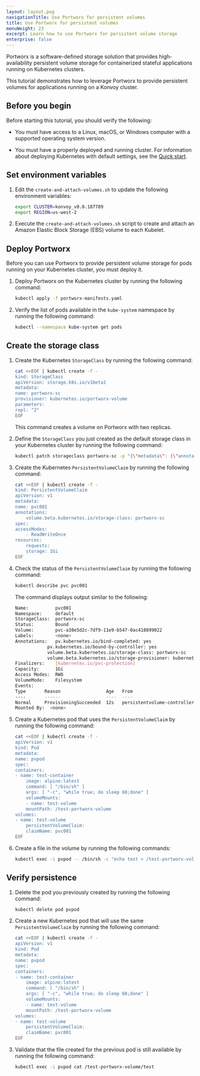 ```yaml
---
layout: layout.pug
navigationTitle: Use Portworx for persistent volumes
title: Use Portworx for persistent volumes
menuWeight: 23
excerpt: Learn how to use Portworx for persistent volume storage
enterprise: false
---
```


<!-- markdownlint-disable MD004 MD007 MD025 MD030 -->

Portworx is a software-defined storage solution that provides high-availability persistent volume storage for containerized stateful applications running on Kubernetes clusters.

This tutorial demonstrates how to leverage Portworx to provide persistent volumes for applications running on a Konvoy cluster.

## Before you begin

Before starting this tutorial, you should verify the following:

- You must have access to a Linux, macOS, or Windows computer with a supported operating system version.

- You must have a properly deployed and running cluster. For information about deploying Kubernetes with default settings, see the [Quick start][quickstart].

## Set environment variables

1. Edit the `create-and-attach-volumes.sh` to update the following environment variables:

    ```bash
    export CLUSTER=konvoy_v0.0.187789
    export REGION=us-west-2
    ```

1. Execute the `create-and-attach-volumes.sh` script to create and attach an Amazon Elastic Block Storage (EBS) volume to each Kubelet.

## Deploy Portworx

Before you can use Portworx to provide persistent volume storage for pods running on your Kubernetes cluster, you must deploy it.

1. Deploy Portworx on the Kubernetes cluster by running the following command:

    ```bash
    kubectl apply -f portworx-manifests.yaml
    ```

1. Verify the list of pods available in the `kube-system` namespace by running the following command:

    ```bash
    kubectl --namespace kube-system get pods
    ```

## Create the storage class

1. Create the Kubernetes `StorageClass` by running the following command:

    ```bash
    cat <<EOF | kubectl create -f -
    kind: StorageClass
    apiVersion: storage.k8s.io/v1beta1
    metadata:
    name: portworx-sc
    provisioner: kubernetes.io/portworx-volume
    parameters:
    repl: "2"
    EOF
    ```

    This command creates a volume on Portworx with two replicas.

1. Define the `StorageClass` you just created as the default storage class in your Kubernetes cluster by running the following command:

    ```bash
    kubectl patch storageclass portworx-sc -p "{\"metadata\": {\"annotations\":{\"storageclass.kubernetes.io/is-default-class\":\"true\"}}}"
    ```

1. Create the Kubernetes `PersistentVolumeClaim` by running the following command:

    ```bash
    cat <<EOF | kubectl create -f -
    kind: PersistentVolumeClaim
    apiVersion: v1
    metadata:
    name: pvc001
    annotations:
        volume.beta.kubernetes.io/storage-class: portworx-sc
    spec:
    accessModes:
        - ReadWriteOnce
    resources:
        requests:
        storage: 1Gi
    EOF
    ```

1. Check the status of the `PersistentVolumeClaim` by running the following command:

    ```bash
    kubectl describe pvc pvc001
    ```

    The command displays output similar to the following:

    ```bash
    Name:          pvc001
    Namespace:     default
    StorageClass:  portworx-sc
    Status:        Bound
    Volume:        pvc-a38e5d2c-7df9-11e9-b547-0ac418899022
    Labels:        <none>
    Annotations:   pv.kubernetes.io/bind-completed: yes
                pv.kubernetes.io/bound-by-controller: yes
                volume.beta.kubernetes.io/storage-class: portworx-sc
                volume.beta.kubernetes.io/storage-provisioner: kubernetes.io/portworx-volume
    Finalizers:    [kubernetes.io/pvc-protection]
    Capacity:      1Gi
    Access Modes:  RWO
    VolumeMode:    Filesystem
    Events:
    Type       Reason                 Age   From                         Message
    ----       ------                 ----  ----                         -------
    Normal     ProvisioningSucceeded  12s   persistentvolume-controller  Successfully provisioned volume pvc-a38e5d2c-7df9-11e9-b547-0ac418899022 using kubernetes.io/portworx-volume
    Mounted By:  <none>
    ```

1. Create a Kubernetes pod that uses the `PersistentVolumeClaim` by running the following command:

    ```bash
    cat <<EOF | kubectl create -f -
    apiVersion: v1
    kind: Pod
    metadata:
    name: pvpod
    spec:
    containers:
    - name: test-container
        image: alpine:latest
        command: [ "/bin/sh" ]
        args: [ "-c", "while true; do sleep 60;done" ]
        volumeMounts:
        - name: test-volume
        mountPath: /test-portworx-volume
    volumes:
    - name: test-volume
        persistentVolumeClaim:
        claimName: pvc001
    EOF
    ```

1. Create a file in the volume by running the following commands:

    ```bash
    kubectl exec -i pvpod -- /bin/sh -c "echo test > /test-portworx-volume/test"
    ```

## Verify persistence

1. Delete the pod you previously created by running the following command:

    ```bash
    kubectl delete pod pvpod
    ```

1. Create a new Kubernetes pod that will use the same `PersistentVolumeClaim` by running the following command:

    ```bash
    cat <<EOF | kubectl create -f -
    apiVersion: v1
    kind: Pod
    metadata:
    name: pvpod
    spec:
    containers:
    - name: test-container
        image: alpine:latest
        command: [ "/bin/sh" ]
        args: [ "-c", "while true; do sleep 60;done" ]
        volumeMounts:
        - name: test-volume
        mountPath: /test-portworx-volume
    volumes:
    - name: test-volume
        persistentVolumeClaim:
        claimName: pvc001
    EOF
    ```

1. Validate that the file created for the previous pod is still available by running the following command:

    ```bash
    kubectl exec -i pvpod cat /test-portworx-volume/test
    ```

[quickstart]:../../quick-start/
